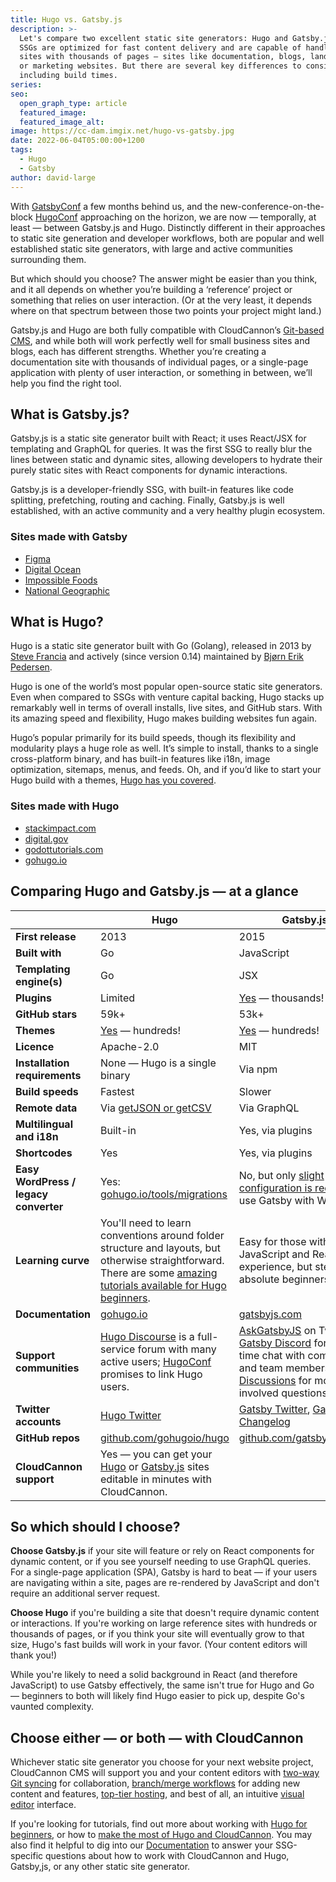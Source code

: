 ```yaml
---
title: Hugo vs. Gatsby.js
description: >-
  Let's compare two excellent static site generators: Hugo and Gatsby.js. Both
  SSGs are optimized for fast content delivery and are capable of handling large
  sites with thousands of pages — sites like documentation, blogs, landing pages
  or marketing websites. But there are several key differences to consider,
  including build times.
series:
seo:
  open_graph_type: article
  featured_image:
  featured_image_alt:
image: https://cc-dam.imgix.net/hugo-vs-gatsby.jpg
date: 2022-06-04T05:00:00+1200
tags:
  - Hugo
  - Gatsby
author: david-large
---
```

With [GatsbyConf](https://gatsbyconf.com/) a few months behind us, and the new-conference-on-the-block [HugoConf](https://hugoconf.io/) approaching on the horizon, we are now — temporally, at least — between Gatsby.js and Hugo. Distinctly different in their approaches to static site generation and developer workflows, both are popular and well established static site generators, with large and active communities surrounding them.

But which should you choose? The answer might be easier than you think, and it all depends on whether you’re building a ‘reference’ project or something that relies on user interaction. (Or at the very least, it depends where on that spectrum between those two points your project might land.)

Gatsby.js and Hugo are both fully compatible with CloudCannon’s [Git-based CMS](https://cloudcannon.com/git-cms/), and while both will work perfectly well for small business sites and blogs, each has different strengths. Whether you’re creating a documentation site with thousands of individual pages, or a single-page application with plenty of user interaction, or something in between, we’ll help you find the right tool.

## What is Gatsby.js?

Gatsby.js is a static site generator built with React; it uses React/JSX for templating and GraphQL for queries. It was the first SSG to really blur the lines between static and dynamic sites, allowing developers to hydrate their purely static sites with React components for dynamic interactions.

Gatsby.js is a developer-friendly SSG, with built-in features like code splitting, prefetching, routing and caching. Finally, Gatsby.js is well established, with an active community and a very healthy plugin ecosystem.

### **Sites made with Gatsby**

* [Figma](https://www.figma.com/)
* [Digital Ocean](https://www.digitalocean.com/)
* [Impossible Foods](https://impossiblefoods.com/)
* [National Geographic](https://www.nationalgeographic.co.uk/)

## **What is Hugo?**

Hugo is a static site generator built with Go (Golang), released in 2013 by [Steve Francia](https://github.com/spf13) and actively (since version 0.14) maintained by [Bj&oslash;rn Erik Pedersen](https://github.com/bep).

Hugo is one of the world’s most popular open-source static site generators. Even when compared to SSGs with venture capital backing, Hugo stacks up remarkably well in terms of overall installs, live sites, and GitHub stars. With its amazing speed and flexibility, Hugo makes building websites fun again.

Hugo’s popular primarily for its build speeds, though its flexibility and modularity plays a huge role as well. It’s simple to install, thanks to a single cross-platform binary, and has built-in features like i18n, image optimization, sitemaps, menus, and feeds. Oh, and if you’d like to start your Hugo build with a themes, [Hugo has you covered](https://cloudcannon.com/blog/fifty-of-the-most-popular-hugo-themes/).

### Sites made with Hugo

* [stackimpact.com](http://stackimpact.com/)
* [digital.gov](http://digital.gov/)
* [godottutorials.com](http://godottutorials.com/)
* [gohugo.io](http://gohugo.io)

## Comparing Hugo and Gatsby.js — at a glance

|   | Hugo | Gatsby.js |
| --- | --- | --- |
| **First release** | 2013 | 2015 |
| **Built with** | Go | JavaScript |
| **Templating engine(s)** | Go | JSX |
| **Plugins** | Limited | [Yes](https://www.gatsbyjs.com/plugins) — thousands\! |
| **GitHub stars** | 59k+ | 53k+ |
| **Themes** | [Yes](https://themes.gohugo.io/themes/) — hundreds\! | [Yes](https://www.gatsbyjs.com/plugins/?=gatsby-theme) — hundreds\! |
| **Licence** | Apache-2.0 | MIT |
| **Installation requirements** | None — Hugo is a single binary | Via npm |
| **Build speeds** | Fastest | Slower |
| **Remote data** | Via [getJSON or getCSV](https://gohugo.io/templates/data-templates/#get-remote-data) | Via GraphQL |
| **Multilingual and i18n** | Built-in | Yes, via plugins |
| **Shortcodes** | Yes | Yes, via plugins |
| **Easy WordPress / legacy converter** | Yes: [gohugo.io/tools/migrations](http://gohugo.io/tools/migrations) | No, but  only [slight configuration is required](https://www.gatsbyjs.com/docs/how-to/sourcing-data/sourcing-from-wordpress/) to use Gatsby with WordPress |
| **Learning curve** | You'll need to learn conventions around folder structure and layouts, but otherwise straightforward. There are some [amazing tutorials available for Hugo beginners](/tutorials/hugo-beginner-tutorial/). | Easy for those with JavaScript and React experience, but steep for absolute beginners. |
| **Documentation** | [gohugo.io](http://gohugo.io/) | [gatsbyjs.com](https://www.gatsbyjs.com/) |
| **Support communities** | [Hugo Discourse](https://discourse.gohugo.io/) is a full-service forum with many active users; [HugoConf](https://hugoconf.io) promises to link Hugo users. | [AskGatsbyJS](https://twitter.com/AskGatsbyJS) on Twitter; [Gatsby Discord](https://gatsby.dev/discord) for real-time chat with community and team members; [GitHub Discussions](https://github.com/gatsbyjs/gatsby/discussions/categories/help) for more involved questions. |
| **Twitter accounts** | [Hugo Twitter](https://twitter.com/GoHugoIO) | [Gatsby Twitter](https://twitter.com/GatsbyJS), [Gatsby Changelog](https://twitter.com/GatsbyChangelog) |
| **GitHub repos** | [github.com/gohugoio/hugo](https://github.com/gohugoio/hugo) | [github.com/gatsbyjs/gatsby](https://github.com/gatsbyjs/gatsby) |
| **CloudCannon support** | Yes — you can get your [Hugo](https://cloudcannon.com/hugo-cms/) or [Gatsby.js](https://cloudcannon.com/gatsby-cms/) sites editable in minutes with CloudCannon. |

## So which should I choose?

**Choose Gatsby.js** if your site will feature or rely on React components for dynamic content, or if you see yourself needing to use GraphQL queries. For a single-page application (SPA), Gatsby is hard to beat — if your users are navigating within a site, pages are re-rendered by JavaScript and don't require an additional server request.

**Choose Hugo** if you're building a site that doesn't require dynamic content or interactions. If you're working on large reference sites with hundreds or thousands of pages, or if you think your site will eventually grow to that size, Hugo's fast builds will work in your favor. (Your content editors will thank you\!)

While you're likely to need a solid background in React (and therefore JavaScript) to use Gatsby effectively, the same isn't true for Hugo and Go — beginners to both will likely find Hugo easier to pick up, despite Go's vaunted complexity.

## Choose either — or both — with CloudCannon

Whichever static site generator you choose for your next website project, CloudCannon CMS will support you and your content editors with [two-way Git syncing](https://cloudcannon.com/features/developer-workflows/) for collaboration, [branch/merge workflows](https://cloudcannon.com/features/collaborative-publishing/) for adding new content and features, [top-tier hosting](https://cloudcannon.com/features/edge-hosting/), and best of all, an intuitive [visual editor](https://cloudcannon.com/features/visual-editing/) interface.

If you're looking for tutorials, find out more about working with [Hugo for beginners](/tutorials/hugo-beginner-tutorial/), or how to [make the most of Hugo and CloudCannon](/tutorials/hugo-cms---get-started-with-cloudcannon/). You may also find it helpful to dig into our [Documentation](https://cloudcannon.com/documentation/) to answer your SSG-specific questions about how to work with CloudCannon and Hugo, Gatsby,js, or any other static site generator. 

 
